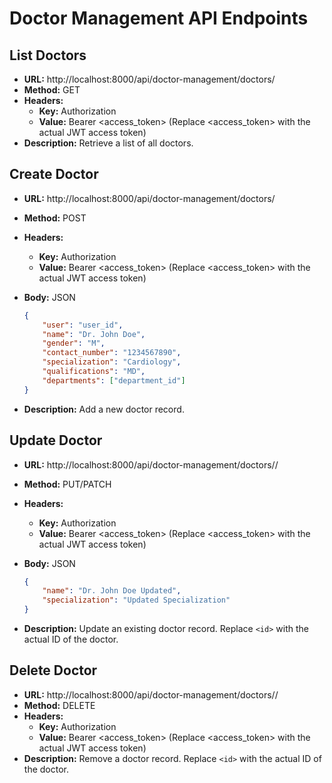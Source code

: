 # Doctor Management API Endpoints

## List Doctors

- **URL:** http://localhost:8000/api/doctor-management/doctors/
- **Method:** GET
- **Headers:** 
    - **Key:** Authorization
    - **Value:** Bearer <access_token> (Replace <access_token> with the actual JWT access token)
- **Description:** Retrieve a list of all doctors.

## Create Doctor

- **URL:** http://localhost:8000/api/doctor-management/doctors/
- **Method:** POST
- **Headers:** 
    - **Key:** Authorization
    - **Value:** Bearer <access_token> (Replace <access_token> with the actual JWT access token)
- **Body:** JSON

    ```json
    {
        "user": "user_id",
        "name": "Dr. John Doe",
        "gender": "M",
        "contact_number": "1234567890",
        "specialization": "Cardiology",
        "qualifications": "MD",
        "departments": ["department_id"]
    }
    ```

- **Description:** Add a new doctor record.

## Update Doctor

- **URL:** http://localhost:8000/api/doctor-management/doctors/<id>/
- **Method:** PUT/PATCH
- **Headers:** 
    - **Key:** Authorization
    - **Value:** Bearer <access_token> (Replace <access_token> with the actual JWT access token)
- **Body:** JSON

    ```json
    {
        "name": "Dr. John Doe Updated",
        "specialization": "Updated Specialization"
    }
    ```

- **Description:** Update an existing doctor record. Replace `<id>` with the actual ID of the doctor.

## Delete Doctor

- **URL:** http://localhost:8000/api/doctor-management/doctors/<id>/
- **Method:** DELETE
- **Headers:** 
    - **Key:** Authorization
    - **Value:** Bearer <access_token> (Replace <access_token> with the actual JWT access token)
- **Description:** Remove a doctor record. Replace `<id>` with the actual ID of the doctor.
